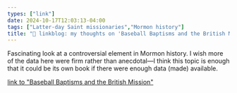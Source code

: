 ```yaml
---
types: ["link"]
date: 2024-10-17T12:03:13-04:00
tags: ["Latter-day Saint missionaries","Mormon history"]
title: "🔗 linkblog: my thoughts on 'Baseball Baptisms and the British Mission'"
---
```

Fascinating look at a controversial element in Mormon history. I wish more of the data here were firm rather than anecdotal—I think this topic is enough that it could be its own book if there were enough data (made) available.

[link to "Baseball Baptisms and the British Mission"](https://timesandseasons.org/index.php/2024/10/baseball-baptisms-and-the-british-mission/)
